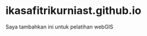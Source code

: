 ikasafitrikurniast.github.io
============================

Saya tambahkan ini 
untuk pelatihan webGIS
